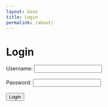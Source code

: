 ```yaml
---
layout: base
title: Login
permalink: /about/
---
```


<h1>Login</h1>
    <form id="loginForm">
        <label for="username">Username:</label>
        <input type="text" id="username" name="username" required><br><br>        
        <label for="password">Password:</label>
        <input type="password" id="password" name="password" required><br><br>       
        <input type="submit" value="Login">
    </form>
    <script>
        document.getElementById('loginForm').addEventListener('submit', function(event) {
            event.preventDefault(); // Prevent form submission
            // Get form data
            const formData = new FormData(this);            
            // Make POST request to backend API endpoint for login
            fetch('http://127.0.0.1:8240/api/users/login', {
                method: 'POST',
                body: formData
            })
            .then(response => {
                if (response.ok) {
                    window.location.href = '/AA_index.html'; 
                } else {
                    // Handle failed login (show error message, etc.)
                    console.error('Login failed');
                }
            })
            .catch(error => {
                console.error('Error:', error);
            });
        });
    </script>